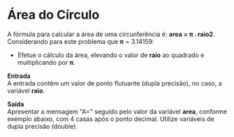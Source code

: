 # Área do Círculo
A fórmula para calcular a área de uma circunferência é: **area = π . raio2**. Considerando para este problema que **π** = 3.14159:

- Efetue o cálculo da área, elevando o valor de **raio** ao quadrado e multiplicando por **π**.

**Entrada**  
A entrada contém um valor de ponto flutuante (dupla precisão), no caso, a variável **raio**.

**Saída**  
Apresentar a mensagem "A=" seguido pelo valor da variável **area**, conforme exemplo abaixo, com 4 casas após o ponto decimal. Utilize variáveis de dupla precisão (double).
